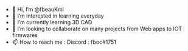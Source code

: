 - 👋 Hi, I’m @fbeauKmi
- 👀 I’m interested in learning everyday
- 🌱 I’m currently learning 3D CAD
- 💞️ I’m looking to collaborate on many projects from Web apps to IOT firmwares 
- 📫 How to reach me : Discord : fboc#1751 

<!---
fbeauKmi/fbeauKmi is a ✨ special ✨ repository because its `README.md` (this file) appears on your GitHub profile.
You can click the Preview link to take a look at your changes.
--->
